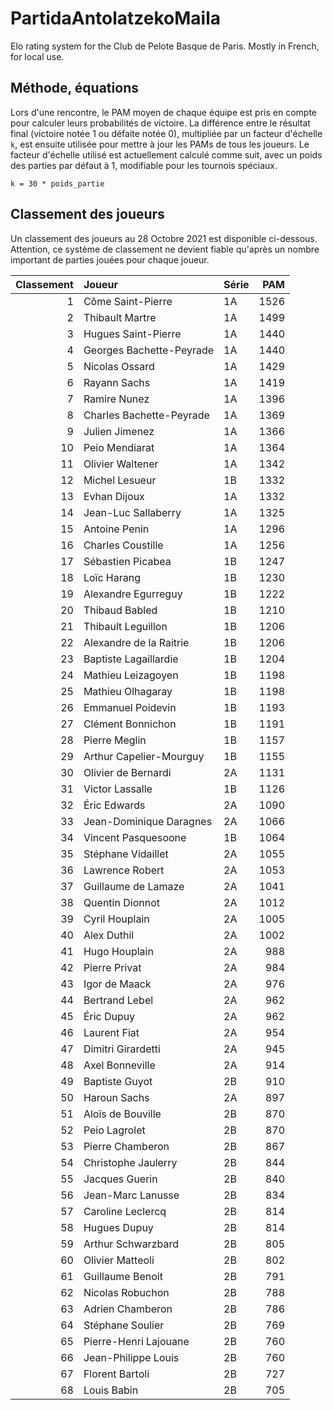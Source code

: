 # PartidaAntolatzekoMaila
Elo rating system for the Club de Pelote Basque de Paris. Mostly in French, for local use.

## Méthode, équations
Lors d'une rencontre, le PAM moyen de chaque équipe est pris en compte pour calculer leurs probabilités de victoire. La différence entre le résultat final (victoire notée 1 ou défaite notée 0), multipliée par un facteur d'échelle `k`, est ensuite utilisée pour mettre à jour les PAMs de tous les joueurs. Le facteur d'échelle utilisé est actuellement calculé comme suit, avec un poids des parties par défaut à 1, modifiable pour les tournois spéciaux.

```
k = 30 * poids_partie
```

## Classement des joueurs
Un classement des joueurs au 28 Octobre 2021 est disponible ci-dessous. Attention, ce système de classement ne devient fiable qu'après un nombre important de parties jouées pour chaque joueur.

|   Classement | Joueur                   | Série   |   PAM |
|-------------:|:-------------------------|:--------|------:|
|            1 | Côme Saint-Pierre        | 1A      |  1526 |
|            2 | Thibault Martre          | 1A      |  1499 |
|            3 | Hugues Saint-Pierre      | 1A      |  1440 |
|            4 | Georges Bachette-Peyrade | 1A      |  1440 |
|            5 | Nicolas Ossard           | 1A      |  1429 |
|            6 | Rayann Sachs             | 1A      |  1419 |
|            7 | Ramire Nunez             | 1A      |  1396 |
|            8 | Charles Bachette-Peyrade | 1A      |  1369 |
|            9 | Julien Jimenez           | 1A      |  1366 |
|           10 | Peio Mendiarat           | 1A      |  1364 |
|           11 | Olivier Waltener         | 1A      |  1342 |
|           12 | Michel Lesueur           | 1B      |  1332 |
|           13 | Evhan Dijoux             | 1A      |  1332 |
|           14 | Jean-Luc Sallaberry      | 1A      |  1325 |
|           15 | Antoine Penin            | 1A      |  1296 |
|           16 | Charles Coustille        | 1A      |  1256 |
|           17 | Sébastien Picabea        | 1B      |  1247 |
|           18 | Loïc Harang              | 1B      |  1230 |
|           19 | Alexandre Egurreguy      | 1B      |  1222 |
|           20 | Thibaud Babled           | 1B      |  1210 |
|           21 | Thibault Leguillon       | 1B      |  1206 |
|           22 | Alexandre de la Raitrie  | 1B      |  1206 |
|           23 | Baptiste Lagaillardie    | 1B      |  1204 |
|           24 | Mathieu Leizagoyen       | 1B      |  1198 |
|           25 | Mathieu Olhagaray        | 1B      |  1198 |
|           26 | Emmanuel Poidevin        | 1B      |  1193 |
|           27 | Clément Bonnichon        | 1B      |  1191 |
|           28 | Pierre Meglin            | 1B      |  1157 |
|           29 | Arthur Capelier-Mourguy  | 1B      |  1155 |
|           30 | Olivier de Bernardi      | 2A      |  1131 |
|           31 | Victor Lassalle          | 1B      |  1126 |
|           32 | Éric Edwards             | 2A      |  1090 |
|           33 | Jean-Dominique Daragnes  | 2A      |  1066 |
|           34 | Vincent Pasquesoone      | 1B      |  1064 |
|           35 | Stéphane Vidaillet       | 2A      |  1055 |
|           36 | Lawrence Robert          | 2A      |  1053 |
|           37 | Guillaume de Lamaze      | 2A      |  1041 |
|           38 | Quentin Dionnot          | 2A      |  1012 |
|           39 | Cyril Houplain           | 2A      |  1005 |
|           40 | Alex Duthil              | 2A      |  1002 |
|           41 | Hugo Houplain            | 2A      |   988 |
|           42 | Pierre Privat            | 2A      |   984 |
|           43 | Igor de Maack            | 2A      |   976 |
|           44 | Bertrand Lebel           | 2A      |   962 |
|           45 | Éric Dupuy               | 2A      |   962 |
|           46 | Laurent Fiat             | 2A      |   954 |
|           47 | Dimitri Girardetti       | 2A      |   945 |
|           48 | Axel Bonneville          | 2A      |   914 |
|           49 | Baptiste Guyot           | 2B      |   910 |
|           50 | Haroun Sachs             | 2A      |   897 |
|           51 | Aloïs de Bouville        | 2B      |   870 |
|           52 | Peio Lagrolet            | 2B      |   870 |
|           53 | Pierre Chamberon         | 2B      |   867 |
|           54 | Christophe Jaulerry      | 2B      |   844 |
|           55 | Jacques Guerin           | 2B      |   840 |
|           56 | Jean-Marc Lanusse        | 2B      |   834 |
|           57 | Caroline Leclercq        | 2B      |   814 |
|           58 | Hugues Dupuy             | 2B      |   814 |
|           59 | Arthur Schwarzbard       | 2B      |   805 |
|           60 | Olivier Matteoli         | 2B      |   802 |
|           61 | Guillaume Benoit         | 2B      |   791 |
|           62 | Nicolas Robuchon         | 2B      |   788 |
|           63 | Adrien Chamberon         | 2B      |   786 |
|           64 | Stéphane Soulier         | 2B      |   769 |
|           65 | Pierre-Henri Lajouane    | 2B      |   760 |
|           66 | Jean-Philippe Louis      | 2B      |   760 |
|           67 | Florent Bartoli          | 2B      |   727 |
|           68 | Louis Babin              | 2B      |   705 |
